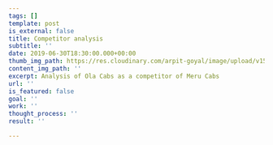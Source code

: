 ```yaml
---
tags: []
template: post
is_external: false
title: Competitor analysis
subtitle: ''
date: 2019-06-30T18:30:00.000+00:00
thumb_img_path: https://res.cloudinary.com/arpit-goyal/image/upload/v1562772587/1.jpg
content_img_path: ''
excerpt: Analysis of Ola Cabs as a competitor of Meru Cabs
url: ''
is_featured: false
goal: ''
work: ''
thought_process: ''
result: ''

---
```

